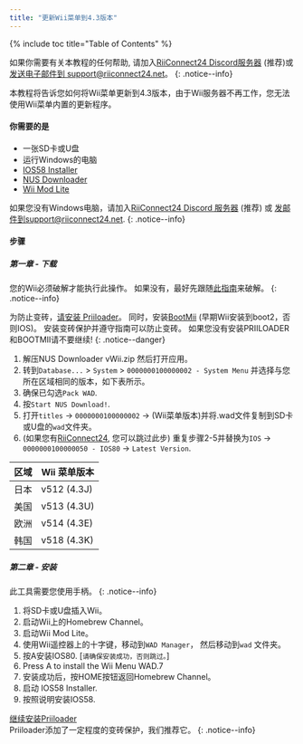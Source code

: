 ```yaml
---
title: "更新Wii菜单到4.3版本"
---
```


{% include toc title="Table of Contents" %}

如果你需要有关本教程的任何帮助, 请加入[RiiConnect24 Discord服务器](https://discord.gg/rc24) (推荐)或 [发送电子邮件到 support@riiconnect24.net](mailto:support@riiconnect24.net)。
{: .notice--info}

本教程将告诉您如何将Wii菜单更新到4.3版本，由于Wii服务器不再工作，您无法使用Wii菜单内置的更新程序。

#### 你需要的是
* 一张SD卡或U盘
* 运行Windows的电脑
* [IOS58 Installer](https://oscwii.org/library/app/ios58-installer)
* [NUS Downloader](https://github.com/WiiDatabase/nusdownloader/releases/latest)
* [Wii Mod Lite](https://oscwii.org/library/app/WiiModLite)

如果您没有Windows电脑，请加入[RiiConnect24 Discord 服务器](https://discord.gg/rc24) (推荐) 或 [发邮件到support@riiconnect24.net](mailto:support@riiconnect24.net).
{: .notice--info}

#### 步骤

##### 第一章 - 下载

您的Wii必须破解才能执行此操作。 如果没有，最好先跟随[此指南](get-started)来破解。
{: .notice--info}

为防止变砖，[请安装 Priiloader](priiloader)。 同时，安装[BootMii](bootmii) (早期Wii安装到boot2，否则IOS)。 安装变砖保护并遵守指南可以防止变砖。 如果您没有安装PRIILOADER和BOOTMII请不要继续!
{: .notice--danger}

1. 解压NUS Downloader vWii.zip 然后打开应用。
2. 转到`Database...` > `System` > `0000000100000002 - System Menu` 并选择与您所在区域相同的版本，如下表所示。
3. 确保已勾选`Pack WAD`.
4. 按`Start NUS Download!`.
5. 打开`titles` -> `0000000100000002` -> (Wii菜单版本)并将.wad文件复制到SD卡或U盘的`wad`文件夹。
6. (如果您有[RiiConnect24](riiconnect24), 您可以跳过此步) 重复步骤2-5并替换为`IOS` -> `0000000100000050 - IOS80` -> `Latest Version`.

| 区域 | Wii 菜单版本    |
| -- | ----------- |
| 日本 | v512 (4.3J) |
| 美国 | v513 (4.3U) |
| 欧洲 | v514 (4.3E) |
| 韩国 | v518 (4.3K) |

##### 第二章 - 安装

此工具需要您使用手柄。
{: .notice--info}

1. 将SD卡或U盘插入Wii。
2. 启动Wii上的Homebrew Channel。
3. 启动Wii Mod Lite。
4. 使用Wii遥控器上的十字键，移动到`WAD Manager`， 然后移动到`wad` 文件夹。
5. 按A安装IOS80. [`请确保安装成功，否则跳过。`]
6. Press A to install the Wii Menu WAD.7
7. 安装成功后，按HOME按钮返回Homebrew Channel。
8. 启动 IOS58 Installer.
9. 按照说明安装IOS58.

[继续安装Priiloader](priiloader)<br> Priiloader添加了一定程度的变砖保护，我们推荐它。
{: .notice--info}
